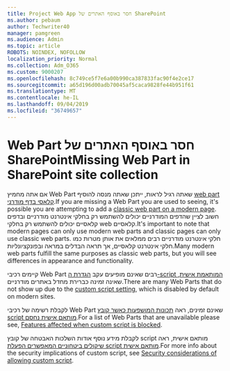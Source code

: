 ```yaml
---
title: Project Web App חסר באוסף האתרים של SharePoint
ms.author: pebaum
author: Techwriter40
manager: pamgreen
ms.audience: Admin
ms.topic: article
ROBOTS: NOINDEX, NOFOLLOW
localization_priority: Normal
ms.collection: Adm_O365
ms.custom: 9000207
ms.openlocfilehash: 8c749ce5f7e6a00b990ca387833fac90f4e2ce17
ms.sourcegitcommit: a65d196d00adb70045af5caca9828fe44b951f61
ms.translationtype: MT
ms.contentlocale: he-IL
ms.lasthandoff: 09/04/2019
ms.locfileid: "36749657"
---
```

# <a name="missing-web-part-in-sharepoint-site-collection"></a><span data-ttu-id="9b6f9-102">Web Part חסר באוסף האתרים של SharePoint</span><span class="sxs-lookup"><span data-stu-id="9b6f9-102">Missing Web Part in SharePoint site collection</span></span>

<span data-ttu-id="9b6f9-103">אם אתה מחמיץ Web Part שאתה רגיל לראות, ייתכן שאתה מנסה להוסיף [web part קלאסי בדף מודרני](https://support.office.com/article/classic-and-modern-web-part-experiences-3fdae6c3-8fc1-49ab-8708-8c104b882e64).</span><span class="sxs-lookup"><span data-stu-id="9b6f9-103">If you are missing a Web Part you are used to seeing, it's possible you are attempting to add a [classic web part on a modern page](https://support.office.com/article/classic-and-modern-web-part-experiences-3fdae6c3-8fc1-49ab-8708-8c104b882e64).</span></span> <span data-ttu-id="9b6f9-104">חשוב לציין שהדפים המודרניים יכולים להשתמש רק בחלקי אינטרנט מודרניים ובדפים קלאסיים יכולים להשתמש רק בחלקי web קלאסיים.</span><span class="sxs-lookup"><span data-stu-id="9b6f9-104">It's important to note that modern pages can only use modern web parts and classic pages can only use classic web parts.</span></span> <span data-ttu-id="9b6f9-105">חלקי אינטרנט מודרניים רבים ממלאים את אותן מטרות כמו חלקי אינטרנט קלאסיים, אך תראה הבדלים במראה ובפונקציונליות.</span><span class="sxs-lookup"><span data-stu-id="9b6f9-105">Many modern web parts fulfill the same purposes as classic web parts, but you will see differences in appearance and functionality.</span></span>

<span data-ttu-id="9b6f9-106">קיימים רכיבי Web Part רבים שאינם מופיעים עקב [הגדרת ה-script המותאמת אישית](https://docs.microsoft.com/sharepoint/allow-or-prevent-custom-script), שאינה זמינה כברירת מחדל באתרים מודרניים.</span><span class="sxs-lookup"><span data-stu-id="9b6f9-106">There are many Web Parts that do not show up due to the [custom script setting](https://docs.microsoft.com/sharepoint/allow-or-prevent-custom-script), which is disabled by default on modern sites.</span></span> 

<span data-ttu-id="9b6f9-107">לקבלת רשימה של רכיבי Web Part שאינם זמינים, ראה [תכונות המושפעות כאשר קובץ script מותאם אישית נחסם](https://docs.microsoft.com/sharepoint/allow-or-prevent-custom-script#features-affected-when-custom-script-is-blocked).</span><span class="sxs-lookup"><span data-stu-id="9b6f9-107">For a list of Web Parts that are unavailable please see, [Features affected when custom script is blocked](https://docs.microsoft.com/sharepoint/allow-or-prevent-custom-script#features-affected-when-custom-script-is-blocked).</span></span>

 <span data-ttu-id="9b6f9-108">לקבלת מידע נוסף אודות השלכות האבטחה של קובץ script מותאם אישית, ראה [שיקולים ביטחוניים המאפשרים הפעלת script מותאם אישית](https://docs.microsoft.com/sharepoint/security-considerations-of-allowing-custom-script).</span><span class="sxs-lookup"><span data-stu-id="9b6f9-108">For more info about the security implications of custom script, see [Security considerations of allowing custom script](https://docs.microsoft.com/sharepoint/security-considerations-of-allowing-custom-script).</span></span>

